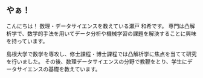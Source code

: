 ## やぁ！

こんにちは！
数理・データサイエンスを教えている瀬戸 和希です。
専門は凸解析学で、数学的手法を用いてデータ分析や機械学習の課題を解決することに興味を持っています。

島根大学で数学を専攻し、修士課程・博士課程では凸解析学に焦点を当てて研究を行いました。
その後、数理データサイエンスの分野で教鞭をとり、学生にデータサイエンスの基礎を教えています。
